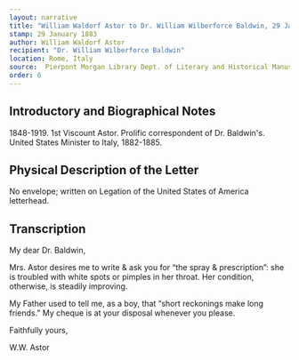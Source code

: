 ```yaml
---
layout: narrative
title: "William Waldorf Astor to Dr. William Wilberforce Baldwin, 29 January 1883"
stamp: 29 January 1883
author: William Waldorf Astor
recipient: "Dr. William Wilberforce Baldwin"
location: Rome, Italy
source:  Pierpont Morgan Library Dept. of Literary and Historical Manuscripts, MA 3564
order: 6
---
```


## Introductory and Biographical Notes

1848-1919. 1st Viscount Astor. Prolific correspondent of Dr. Baldwin's. United States Minister to Italy, 1882-1885. 

## Physical Description of the Letter

No envelope; written on Legation of the United States of America letterhead. 

## Transcription

My dear Dr. Baldwin, 

Mrs. Astor desires me to write & ask you for “the spray & prescription”: she is troubled with white spots or pimples in her throat. Her condition, otherwise, is steadily improving. 

My Father used to tell me, as a boy, that “short reckonings make long friends.” My cheque is at your disposal whenever you please.

Faithfully yours,  

W.W. Astor
